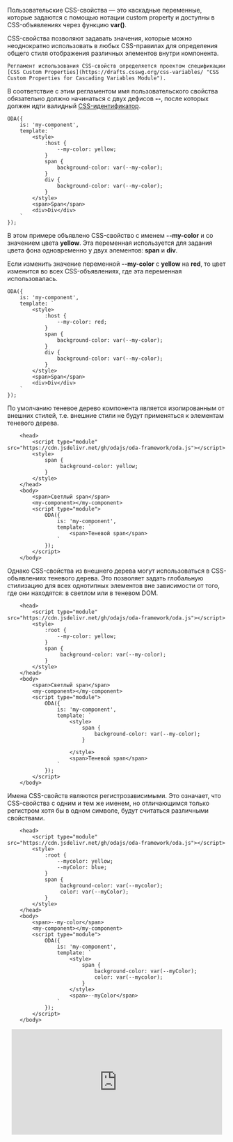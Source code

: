 Пользовательские CSS-свойства — это каскадные переменные, которые задаются с помощью нотации custom property и доступны в CSS-объявлениях через функцию **var()**.

CSS-свойства позволяют задавать значения, которые можно неоднократно использовать в любых CSS-правилах для определения общего стиля отображения различных элементов внутри компонента.

```info_md
Регламент использования CSS-свойств определяется проектом спецификации [CSS Custom Properties](https://drafts.csswg.org/css-variables/ "CSS Custom Properties for Cascading Variables Module").
```

 В соответствие с этим регламентом имя пользовательского свойства обязательно должно начинаться с двух дефисов **--**, после которых должен идти валидный [CSS-идентификатор](https://drafts.csswg.org/css-syntax-3/#identifier "CSS Syntax Module").

```javascript_run_edit_h=120[my-component.js]
ODA({
    is: 'my-component',
    template: `
        <style>
            :host {
                --my-color: yellow;
            }
            span {
                background-color: var(--my-color);
            }
            div {
                background-color: var(--my-color);
            }
        </style>
        <span>Span</span>
        <div>Div</div>
    `
});
```

В этом примере объявлено CSS-свойство с именем **--my-color** и со значением цвета **yellow**. Эта переменная используется для задания цвета фона одновременно у двух элементов: **span** и **div**.

Если изменить значение переменной **--my-color** с **yellow** на **red**, то цвет изменится во всех CSS-объявлениях, где эта переменная использовалась.

```javascript_run_edit_line[my-component.js]
ODA({
    is: 'my-component',
    template: `
        <style>
            :host {
                --my-color: red;
            }
            span {
                background-color: var(--my-color);
            }
            div {
                background-color: var(--my-color);
            }
        </style>
        <span>Span</span>
        <div>Div</div>
    `
});
```

По умолчанию теневое дерево компонента является изолированным от внешних стилей, т.е. внешние стили не будут применяться к элементам теневого дерева.

```html_error_run_edit_line
    <head>
        <script type="module" src="https://cdn.jsdelivr.net/gh/odajs/oda-framework/oda.js"></script>
        <style>
            span {
                 background-color: yellow;
            }
        </style>
    </head>
    <body>
        <span>Светлый span</span>
        <my-component></my-component>
        <script type="module">
            ODA({
                is: 'my-component',
                template: `
                    <span>Теневой span</span>
                `
            });
        </script>
    </body>
```

Однако CSS-свойства из внешнего дерева могут использоваться в CSS-объявлениях теневого дерева. Это позволяет задать глобальную стилизацию для всех однотипных элементов вне зависимости от того, где они находятся: в светлом или в теневом DOM.

```html_run_edit_line
    <head>
        <script type="module" src="https://cdn.jsdelivr.net/gh/odajs/oda-framework/oda.js"></script>
        <style>
            :root {
                --my-color: yellow;
            }
            span {
                 background-color: var(--my-color);
            }
        </style>
    </head>
    <body>
        <span>Светлый span</span>
        <my-component></my-component>
        <script type="module">
            ODA({
                is: 'my-component',
                template: `
                    <style>
                        span {
                            background-color: var(--my-color);
                        }

                    </style>
                    <span>Теневой span</span>
                `
            });
        </script>
    </body>
```

Имена CSS-свойств являются регистрозависимыми. Это означает, что CSS-свойства с одним и тем же именем, но отличающимся только регистром хотя бы в одном символе, будут считаться различными свойствами.

```html_run_edit_line
    <head>
        <script type="module" src="https://cdn.jsdelivr.net/gh/odajs/oda-framework/oda.js"></script>
        <style>
            :root {
                --mycolor: yellow;
                --myСolor: blue;
            }
            span {
                 background-color: var(--mycolor);
                 color: var(--myColor);
            }
        </style>
    </head>
    <body>
        <span>--my-color</span>
        <my-component></my-component>
        <script type="module">
            ODA({
                is: 'my-component',
                template: `
                    <style>
                        span {
                            background-color: var(--myСolor);
                            color: var(--mycolor);
                        }
                    </style>
                    <span>--myСolor</span>
                `
            });
        </script>
    </body>
```

<div style="position:relative;padding-bottom:48%; margin:10px">
    <iframe src="https://www.youtube.com/embed/jMZqU-lbmV0?start=0" frameborder="0" allow="accelerometer; autoplay; encrypted-media; gyroscope; picture-in-picture" allowfullscreen
    	style="position:absolute;width:100%;height:100%;"></iframe>
</div>
